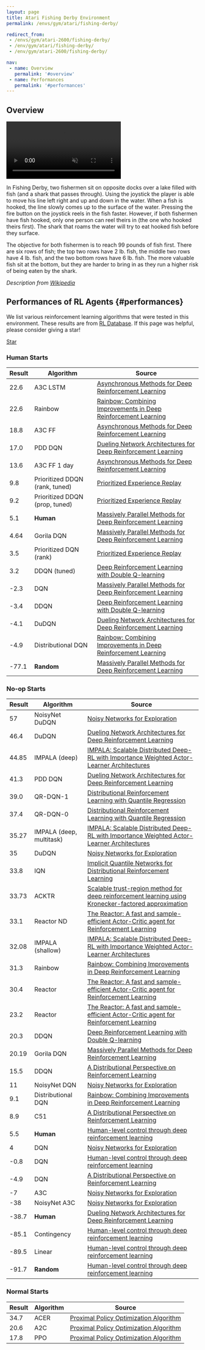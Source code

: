 ```yaml
---
layout: page
title: Atari Fishing Derby Environment
permalink: /envs/gym/atari/fishing-derby/

redirect_from:
 - /envs/gym/atari-2600/fishing-derby/
 - /env/gym/atari/fishing-derby/
 - /env/gym/atari-2600/fishing-derby/

nav:
 - name: Overview
   permalink: '#overview'
 - name: Performances
   permalink: '#performances'
---
```



## Overview

<video autoplay muted loop controls>
  <source src="{{ 'assets/_pages/envs/gym/atari/fishing-derby.mp4' | absolute_url }}" type="video/mp4">
</video>

In Fishing Derby, two fishermen sit on opposite docks over a lake filled with fish (and a shark that passes through). Using the joystick the player is able to move his line left right and up and down in the water. When a fish is hooked, the line slowly comes up to the surface of the water. Pressing the fire button on the joystick reels in the fish faster. However, if both fishermen have fish hooked, only one person can reel theirs in (the one who hooked theirs first). The shark that roams the water will try to eat hooked fish before they surface.

The objective for both fishermen is to reach 99 pounds of fish first. There are six rows of fish; the top two rows have 2 lb. fish, the middle two rows have 4 lb. fish, and the two bottom rows have 6 lb. fish. The more valuable fish sit at the bottom, but they are harder to bring in as they run a higher risk of being eaten by the shark.

*Description from [Wikipedia](https://en.wikipedia.org/wiki/Freeway_%28video_game%29)*


## Performances of RL Agents {#performances}

We list various reinforcement learning algorithms that were tested in this environment. These results are from [RL Database](https://github.com/seungjaeryanlee/rldb). If this page was helpful, please consider giving a star!

<!-- Place this tag where you want the button to render. -->
<a class="github-button" href="https://github.com/seungjaeryanlee/rldb" data-icon="octicon-star" data-size="large" data-show-count="true" aria-label="Star seungjaeryanlee/rldb on GitHub">Star</a>
<!-- Place this tag in your head or just before your close body tag. -->
<script async defer src="https://buttons.github.io/buttons.js"></script>

### Human Starts

| Result | Algorithm | Source |
|--------|-----------|--------|
| 22.6 | A3C LSTM | [Asynchronous Methods for Deep Reinforcement Learning](https://arxiv.org/abs/1602.01783) |
| 22.6 | Rainbow | [Rainbow: Combining Improvements in Deep Reinforcement Learning](https://arxiv.org/abs/1710.02298) |
| 18.8 | A3C FF | [Asynchronous Methods for Deep Reinforcement Learning](https://arxiv.org/abs/1602.01783) |
| 17.0 | PDD DQN | [Dueling Network Architectures for Deep Reinforcement Learning](https://arxiv.org/abs/1511.06581) |
| 13.6 | A3C FF 1 day | [Asynchronous Methods for Deep Reinforcement Learning](https://arxiv.org/abs/1602.01783) |
| 9.8 | Prioritized DDQN (rank, tuned) | [Prioritized Experience Replay](https://arxiv.org/abs/1511.05952) |
| 9.2 | Prioritized DDQN (prop, tuned) | [Prioritized Experience Replay](https://arxiv.org/abs/1511.05952) |
| 5.1 | **Human** | [Massively Parallel Methods for Deep Reinforcement Learning](https://arxiv.org/abs/1507.04296) |
| 4.64 | Gorila DQN | [Massively Parallel Methods for Deep Reinforcement Learning](https://arxiv.org/abs/1507.04296) |
| 3.5 | Prioritized DQN (rank) | [Prioritized Experience Replay](https://arxiv.org/abs/1511.05952) |
| 3.2 | DDQN (tuned) | [Deep Reinforcement Learning with Double Q-learning](https://arxiv.org/abs/1509.06461) |
| -2.3 | DQN | [Massively Parallel Methods for Deep Reinforcement Learning](https://arxiv.org/abs/1507.04296) |
| -3.4 | DDQN | [Deep Reinforcement Learning with Double Q-learning](https://arxiv.org/abs/1509.06461) |
| -4.1 | DuDQN | [Dueling Network Architectures for Deep Reinforcement Learning](https://arxiv.org/abs/1511.06581) |
| -4.9 | Distributional DQN | [Rainbow: Combining Improvements in Deep Reinforcement Learning](https://arxiv.org/abs/1710.02298) |
| -77.1 | **Random** | [Massively Parallel Methods for Deep Reinforcement Learning](https://arxiv.org/abs/1507.04296) |


### No-op Starts

| Result | Algorithm | Source |
|--------|-----------|--------|
| 57 | NoisyNet DuDQN | [Noisy Networks for Exploration](https://arxiv.org/abs/1706.10295) |
| 46.4 | DuDQN | [Dueling Network Architectures for Deep Reinforcement Learning](https://arxiv.org/abs/1511.06581) |
| 44.85 | IMPALA (deep) | [IMPALA: Scalable Distributed Deep-RL with Importance Weighted Actor-Learner Architectures](https://arxiv.org/abs/1802.01561) |
| 41.3 | PDD DQN | [Dueling Network Architectures for Deep Reinforcement Learning](https://arxiv.org/abs/1511.06581) |
| 39.0 | QR-DQN-1 | [Distributional Reinforcement Learning with Quantile Regression](https://arxiv.org/abs/1710.10044) |
| 37.4 | QR-DQN-0 | [Distributional Reinforcement Learning with Quantile Regression](https://arxiv.org/abs/1710.10044) |
| 35.27 | IMPALA (deep, multitask) | [IMPALA: Scalable Distributed Deep-RL with Importance Weighted Actor-Learner Architectures](https://arxiv.org/abs/1802.01561) |
| 35 | DuDQN | [Noisy Networks for Exploration](https://arxiv.org/abs/1706.10295) |
| 33.8 | IQN | [Implicit Quantile Networks for Distributional Reinforcement Learning](https://arxiv.org/abs/1806.06923) |
| 33.73 | ACKTR | [Scalable trust-region method for deep reinforcement learning using Kronecker-factored approximation](https://arxiv.org/abs/1708.05144) |
| 33.1 | Reactor ND | [The Reactor: A fast and sample-efficient Actor-Critic agent for Reinforcement Learning](https://arxiv.org/abs/1704.04651) |
| 32.08 | IMPALA (shallow) | [IMPALA: Scalable Distributed Deep-RL with Importance Weighted Actor-Learner Architectures](https://arxiv.org/abs/1802.01561) |
| 31.3 | Rainbow | [Rainbow: Combining Improvements in Deep Reinforcement Learning](https://arxiv.org/abs/1710.02298) |
| 30.4 | Reactor | [The Reactor: A fast and sample-efficient Actor-Critic agent for Reinforcement Learning](https://arxiv.org/abs/1704.04651) |
| 23.2 | Reactor | [The Reactor: A fast and sample-efficient Actor-Critic agent for Reinforcement Learning](https://arxiv.org/abs/1704.04651) |
| 20.3 | DDQN | [Deep Reinforcement Learning with Double Q-learning](https://arxiv.org/abs/1509.06461) |
| 20.19 | Gorila DQN | [Massively Parallel Methods for Deep Reinforcement Learning](https://arxiv.org/abs/1507.04296) |
| 15.5 | DDQN | [A Distributional Perspective on Reinforcement Learning](https://arxiv.org/abs/1707.06887) |
| 11 | NoisyNet DQN | [Noisy Networks for Exploration](https://arxiv.org/abs/1706.10295) |
| 9.1 | Distributional DQN | [Rainbow: Combining Improvements in Deep Reinforcement Learning](https://arxiv.org/abs/1710.02298) |
| 8.9 | C51 | [A Distributional Perspective on Reinforcement Learning](https://arxiv.org/abs/1707.06887) |
| 5.5 | **Human** | [Human-level control through deep reinforcement learning](https://storage.googleapis.com/deepmind-media/dqn/DQNNaturePaper.pdf) |
| 4 | DQN | [Noisy Networks for Exploration](https://arxiv.org/abs/1706.10295) |
| -0.8 | DQN | [Human-level control through deep reinforcement learning](https://storage.googleapis.com/deepmind-media/dqn/DQNNaturePaper.pdf) |
| -4.9 | DQN | [A Distributional Perspective on Reinforcement Learning](https://arxiv.org/abs/1707.06887) |
| -7 | A3C | [Noisy Networks for Exploration](https://arxiv.org/abs/1706.10295) |
| -38 | NoisyNet A3C | [Noisy Networks for Exploration](https://arxiv.org/abs/1706.10295) |
| -38.7 | **Human** | [Dueling Network Architectures for Deep Reinforcement Learning](https://arxiv.org/abs/1511.06581) |
| -85.1 | Contingency | [Human-level control through deep reinforcement learning](https://storage.googleapis.com/deepmind-media/dqn/DQNNaturePaper.pdf) |
| -89.5 | Linear | [Human-level control through deep reinforcement learning](https://storage.googleapis.com/deepmind-media/dqn/DQNNaturePaper.pdf) |
| -91.7 | **Random** | [Human-level control through deep reinforcement learning](https://storage.googleapis.com/deepmind-media/dqn/DQNNaturePaper.pdf) |


### Normal Starts

| Result | Algorithm | Source |
|--------|-----------|--------|
| 34.7 | ACER | [Proximal Policy Optimization Algorithm](https://arxiv.org/abs/1707.06347) |
| 20.6 | A2C | [Proximal Policy Optimization Algorithm](https://arxiv.org/abs/1707.06347) |
| 17.8 | PPO | [Proximal Policy Optimization Algorithm](https://arxiv.org/abs/1707.06347) |

